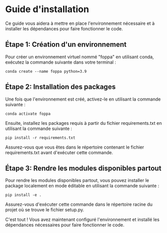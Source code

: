 # Guide d'installation

Ce guide vous aidera à mettre en place l'environnement nécessaire et à installer les dépendances pour faire fonctionner le code.

## Étape 1: Création d'un environnement

Pour créer un environnement virtuel nommé "foppa" en utilisant conda, exécutez la commande suivante dans votre terminal :

```
conda create --name foppa python=3.9
```


## Étape 2: Installation des packages

Une fois que l'environnement est créé, activez-le en utilisant la commande suivante :

```
conda activate foppa
```

Ensuite, installez les packages requis à partir du fichier requirements.txt en utilisant la commande suivante :

```
pip install -r requirements.txt
```


Assurez-vous que vous êtes dans le répertoire contenant le fichier requirements.txt avant d'exécuter cette commande.

## Étape 3: Rendre les modules disponibles partout

Pour rendre les modules disponibles partout, vous pouvez installer le package localement en mode éditable en utilisant la commande suivante :

```
pip install -e .
```


Assurez-vous d'exécuter cette commande dans le répertoire racine du projet où se trouve le fichier setup.py.

C'est tout ! Vous avez maintenant configuré l'environnement et installé les dépendances nécessaires pour faire fonctionner le code.





